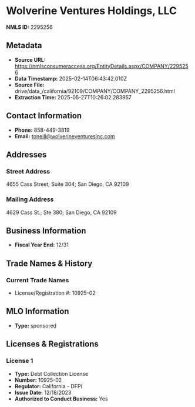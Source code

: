 # Wolverine Ventures Holdings, LLC

**NMLS ID:** 2295256

## Metadata
- **Source URL:** https://nmlsconsumeraccess.org/EntityDetails.aspx/COMPANY/2295256
- **Data Timestamp:** 2025-02-14T06:43:42.010Z
- **Source File:** drive/data_/california/92109/COMPANY/COMPANY_2295256.html
- **Extraction Time:** 2025-05-27T10:26:02.283957

## Contact Information
- **Phone:** 858-449-3819
- **Email:** toneill@wolverineventuresinc.com

## Addresses
### Street Address
4655 Cass Street; Suite 304; San Diego, CA 92109

### Mailing Address
4629 Cass St.; Ste 380; San Diego, CA 92109

## Business Information
- **Fiscal Year End:** 12/31

## Trade Names & History
### Current Trade Names
- License/Registration #: 10925-02

## MLO Information
- **Type:** sponsored

## Licenses & Registrations

### License 1
- **Type:** Debt Collection License
- **Number:** 10925-02
- **Regulator:** California - DFPI
- **Issue Date:** 12/18/2023
- **Authorized to Conduct Business:** Yes
